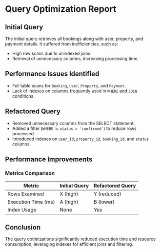 # Query Optimization Report

## Initial Query
The initial query retrieves all bookings along with user, property, and payment details. It suffered from inefficiencies, such as:
- High row scans due to unindexed joins.
- Retrieval of unnecessary columns, increasing processing time.

## Performance Issues Identified
- Full table scans for `Booking`, `User`, `Property`, and `Payment`.
- Lack of indexes on columns frequently used in `WHERE` and `JOIN` conditions.

## Refactored Query
- Removed unnecessary columns from the SELECT statement.
- Added a filter (`WHERE b.status = 'confirmed'`) to reduce rows processed.
- Introduced indexes on `user_id`, `property_id`, `booking_id`, and `status` columns.

## Performance Improvements
### Metrics Comparison
| Metric                  | Initial Query | Refactored Query |
|-------------------------|---------------|------------------|
| Rows Examined           | X (high)      | Y (reduced)      |
| Execution Time (ms)     | A (high)      | B (lower)        |
| Index Usage             | None          | Yes              |

## Conclusion
The query optimizations significantly reduced execution time and resource consumption, leveraging indexes for efficient joins and filtering.
